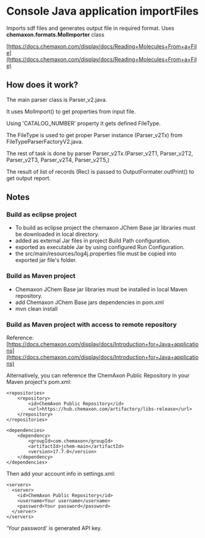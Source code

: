 # Console Java application importFiles

Imports sdf files and generates output file in required format.
Uses **chemaxon.formats.MolImporter** class
 
[https://docs.chemaxon.com/display/docs/Reading+Molecules+From+a+File](https://docs.chemaxon.com/display/docs/Reading+Molecules+From+a+File) 

## How does it work?

The main parser class is Parser_v2.java.

It uses MolImport() to get properties from input file.

Using 'CATALOG_NUMBER' property it gets defined FileType.

The FileType is used to get proper Parser instance (Parser_v2Tx) from FileTypeParserFactoryV2.java.

The rest of task is done by parser Parser_v2Tx.(Parser_v2T1, Parser_v2T2, Parser_v2T3, Parser_v2T4, Parser_v2T5,)

The result of list of records (Rec) is passed to OutputFormater.outPrint() to get output report.

## Notes

### Build as eclipse project

- To build as eclipse project the chemaxon JChem Base jar libraries must be downloaded in local directory.
- added as external Jar files in project Build Path configuration.
- exported as executable Jar by using configured Run Configuration.
- the src/main/resources/log4j.properties file must be copied into exported jar file's folder.

### Build as Maven project

- Chemaxon JChem Base jar libraries must be installed in local Maven repository.
- add Chemaxon JChem Base jars dependencies in pom.xml
- mvn clean install

### Build as Maven project with access to remote repository

Reference: [https://docs.chemaxon.com/display/docs/Introduction+for+Java+applications](https://docs.chemaxon.com/display/docs/Introduction+for+Java+applications)

Alternatively, you can reference the ChemAxon Public Repository in your Maven project's pom.xml:

~~~
<repositories>
    <repository>
        <id>ChemAxon Public Repository</id>
        <url>https://hub.chemaxon.com/artifactory/libs-release</url>
    </repository>
</repositories>
 
<dependencies>
    <dependency>
        <groupId>com.chemaxon</groupId>
        <artifactId>jchem-main</artifactId>
        <version>17.7.0</version>
    </dependency>
</dependencies>
~~~
Then add your account info in settings.xml:

~~~
<servers>
  <server>
    <id>ChemAxon Public Repository</id>
    <username>Your username</username>
    <password>Your password</password>
  </server>
</servers>
~~~
'Your password' is generated API key.
